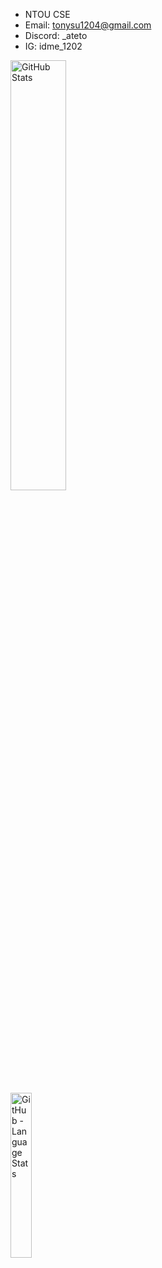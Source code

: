 - NTOU CSE
- Email: tonysu1204@gmail.com
- Discord: _ateto
- IG: idme_1202

<p>
    <img width="42%" src="https://github-readme-stats.vercel.app/api?username=Ateto1204&count_private=true&show_icons=true&bg_color=90,DAFFEF,FCFFFD" alt="GitHub Stats">
</p>
<p>
    <img width="26%" src="https://github-readme-stats.vercel.app/api/top-langs/?username=Ateto1204&bg_color=90,DAFFEF,FCFFFD" alt="GitHub - Language Stats">
</p>
